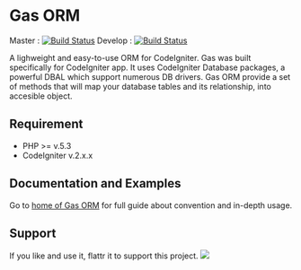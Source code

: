 # Gas ORM 
Master : [![Build Status](https://secure.travis-ci.org/toopay/gas-orm.png?branch=master)](http://travis-ci.org/toopay/gas-orm) 
Develop : [![Build Status](https://secure.travis-ci.org/toopay/gas-orm.png?branch=develop)](http://travis-ci.org/toopay/gas-orm)

A lighweight and easy-to-use ORM for CodeIgniter. Gas was built specifically for CodeIgniter app. It uses CodeIgniter Database packages, a powerful DBAL which support numerous DB drivers. Gas ORM provide a set of methods that will map your database tables and its relationship, into accesible object.

## Requirement

* PHP >= v.5.3
* CodeIgniter v.2.x.x

## Documentation and Examples

Go to [home of Gas ORM](http://gasorm-doc.taufanaditya.com "home of Gas ORM") for full guide about convention and in-depth usage.

## Support
If you like and use it, flattr it to support this project.
[![][FlattrButton]][FlattrLink] 

[FlattrLink]: https://flattr.com/submit/auto?url=https://github.com/toopay/gas-orm
[FlattrButton]: http://api.flattr.com/button/button-static-50x60.png
